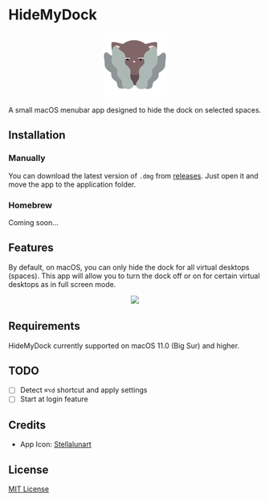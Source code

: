 # HideMyDock

<p align="center">
  <img src="resources/cat-4.png" />
</p>

A small macOS menubar app designed to hide the dock on selected spaces.

## Installation

### Manually

You can download the latest version of `.dmg` from [releases](https://github.com/a1usha/HideMyDock/releases/latest). Just open it and move the app to the application folder.

### Homebrew

Coming soon...

## Features

By default, on macOS, you can only hide the dock for all virtual desktops (spaces). This app will allow you to turn the dock off or on for certain virtual desktops as in full screen mode.

<p align="center">
  <img src="resources/demo.gif" />
</p>

## Requirements

HideMyDock currently supported on macOS 11.0 (Big Sur) and higher.

## TODO
- [ ] Detect `⌘⌥d` shortcut and apply settings
- [ ] Start at login feature

## Credits

- App Icon: [Stellalunart](https://www.flaticon.com/authors/stellalunart)

## License
[MIT License](https://github.com/a1usha/HideMyDock/blob/main/LICENSE)
